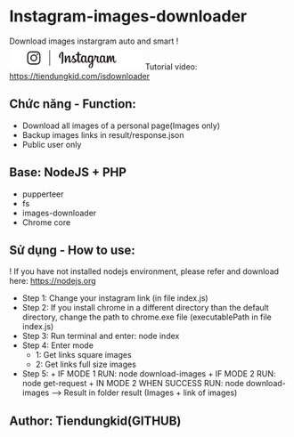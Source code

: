 # Instagram-images-downloader

Download images instargram auto and smart !
![alt text](https://raw.githubusercontent.com/tiendungkid/instagram-images-downloader/master/instagram.png)
Tutorial video: https://tiendungkid.com/isdownloader
## Chức năng - Function:

- Download all images of a personal page(Images only)
- Backup images links in result/response.json
- Public user only

## Base: NodeJS + PHP

- pupperteer
- fs
- images-downloader
- Chrome core

## Sử dụng - How to use:

! If you have not installed nodejs environment, please refer and download here: https://nodejs.org

- Step 1: Change your instagram link (in file index.js)
- Step 2: If you install chrome in a different directory than the default directory, change the path to chrome.exe file (executablePath in file index.js)
- Step 3: Run terminal and enter: node index
- Step 4: Enter mode
  - 1: Get links square images
  - 2: Get links full size images
- Step 5: + IF MODE 1 RUN: node download-images + IF MODE 2 RUN: node get-request + IN MODE 2 WHEN SUCCESS RUN: node download-images
  --> Result in folder result (Images + link of images)

## Author: Tiendungkid(GITHUB)
